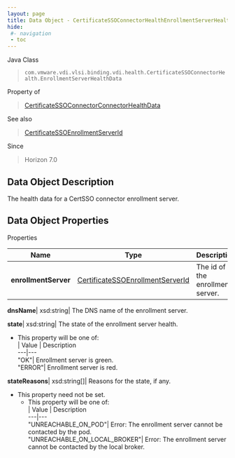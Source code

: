 ```yaml
---
layout: page
title: Data Object - CertificateSSOConnectorHealthEnrollmentServerHealthData
hide:
 #- navigation
 - toc
---
```






Java Class  
> `com.vmware.vdi.vlsi.binding.vdi.health.CertificateSSOConnectorHealth.EnrollmentServerHealthData`

Property of  
> [CertificateSSOConnectorConnectorHealthData](vdi.health.CertificateSSOConnectorHealth.ConnectorHealthData.md#field_detail)

See also  
> [CertificateSSOEnrollmentServerId](vdi.entity.CertificateSSOEnrollmentServerId.md)

Since  
> Horizon 7.0


## Data Object Description 

The health data for a CertSSO connector enrollment server. 

## Data Object Properties

Properties

Name |  Type |  Description   
---|---|---  
**enrollmentServer**| [CertificateSSOEnrollmentServerId](vdi.entity.CertificateSSOEnrollmentServerId.md)|  The id of the enrollment server.   
  
**dnsName**|  xsd:string|  The DNS name of the enrollment server.   
  
**state**|  xsd:string|  The state of the enrollment server health.   


  * This property will be one of:  
|  Value |  Description   
---|---  
"OK"| Enrollment server is green.  
"ERROR"| Enrollment server is red.  

  
**stateReasons**|  xsd:string[]|  Reasons for the state, if any.   


* This property need not be set.
  * This property will be one of:  
|  Value |  Description   
---|---  
"UNREACHABLE_ON_POD"| Error: The enrollment server cannot be contacted by the pod.  
"UNREACHABLE_ON_LOCAL_BROKER"| Error: The enrollment server cannot be contacted by the local broker.  

  
  
  
  
  
  
